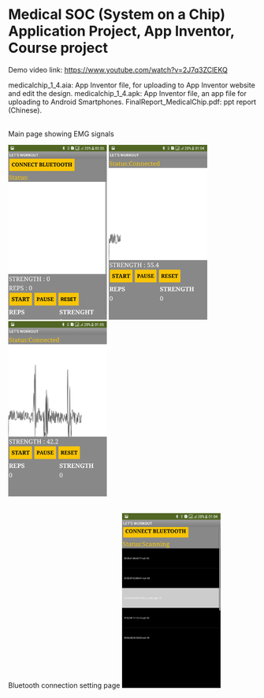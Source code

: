 # Medical SOC (System on a Chip) Application Project, App Inventor, Course project
Demo video link: https://www.youtube.com/watch?v=2J7q3ZClEKQ

medicalchip_1_4.aia: App Inventor file, for uploading to App Inventor website and edit the design.
medicalchip_1_4.apk: App Inventor file, an app file for uploading to Android Smartphones.
FinalReport_MedicalChip.pdf: ppt report (Chinese).

<br />
	Main page showing EMG signals
<p float="left">
	<img src="Main.png" width="200px">
	<img src="Graph1.png" width="200px">
	<img src="Graph2.png" width="200px">
</p>
<br />
	Bluetooth connection setting page
	<img src="BlueTooth.png" width="200px">

	